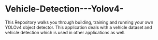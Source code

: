 # Vehicle-Detection---Yolov4-
This Repository walks you through building, training and running your own YOLOv4 object detector. This application deals with a vehicle dataset and vehicle detection which is used in other applications as well.
